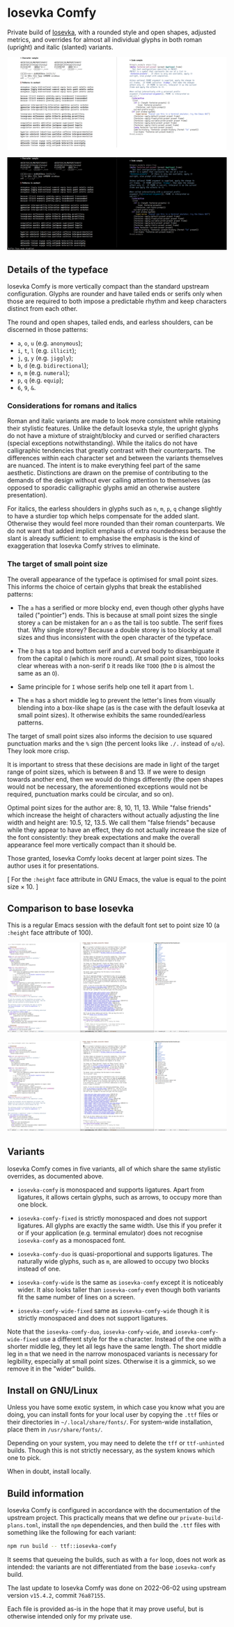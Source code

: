 # Iosevka Comfy

Private build of [Iosevka](https://github.com/be5invis/Iosevka), with a
rounded style and open shapes, adjusted metrics, and overrides for
almost all individual glyphs in both roman (upright) and italic
(slanted) variants.

![iosevka-comfy-sample-light](./iosevka-comfy-sample-light.png)

![iosevka-comfy-sample-dark](./iosevka-comfy-sample-dark.png)

## Details of the typeface

Iosevka Comfy is more vertically compact than the standard upstream
configuration.  Glyphs are rounder and have tailed ends or serifs only
when those are required to both impose a predictable rhythm and keep
characters distinct from each other.

The round and open shapes, tailed ends, and earless shoulders, can be
discerned in those patterns:

* `a`, `o`, `u` (e.g. `anonymous`);
* `i`, `t`, `l` (e.g. `illicit`);
* `j`, `g`, `y` (e.g. `jiggly`);
* `b`, `d` (e.g. `bidirectional`);
* `n`, `m` (e.g. `numeral`);
* `p`, `q` (e.g. `equip`);
* `6`, `9`, `&`.

### Considerations for romans and italics

Roman and italic variants are made to look more consistent while
retaining their stylistic features.  Unlike the default Iosevka style,
the upright glyphs do not have a mixture of straight/blocky and curved
or serified characters (special exceptions notwithstanding).  While the
italics do not have calligraphic tendencies that greatly contrast with
their counterparts.  The differences within each character set and
between the variants themselves are nuanced.  The intent is to make
everything feel part of the same aesthetic.  Distinctions are drawn on
the premise of contributing to the demands of the design without ever
calling attention to themselves (as opposed to sporadic calligraphic
glyphs amid an otherwise austere presentation).

For italics, the earless shoulders in glyphs such as `n`, `m`, `p`, `q`
change slightly to have a sturdier top which helps compensate for the
added slant.  Otherwise they would feel more rounded than their roman
counterparts.  We do not want that added implicit emphasis of extra
roundedness because the slant is already sufficient: to emphasise the
emphasis is the kind of exaggeration that Iosevka Comfy strives to
eliminate.

### The target of small point size

The overall appearance of the typeface is optimised for small point
sizes.  This informs the choice of certain glyphs that break the
established patterns:

* The `a` has a serified or more blocky end, even though other glyphs
  have tailed ("pointier") ends.  This is because at small point sizes
  the single storey `a` can be mistaken for an `o` as the tail is too
  subtle.  The serif fixes that.  Why single storey?  Because a double
  storey is too blocky at small sizes and thus inconsistent with the
  open character of the typeface.

* The `D` has a top and bottom serif and a curved body to disambiguate
  it from the capital `O` (which is more round).  At small point sizes,
  `TODO` looks clear whereas with a non-serif `D` it reads like `TOOO`
  (the `D` is almost the same as an `O`).

* Same principle for `I` whose serifs help one tell it apart from `l`.

* The `m` has a short middle leg to prevent the letter's lines from
  visually blending into a box-like shape (as is the case with the
  default Iosevka at small point sizes).  It otherwise exhibits the same
  rounded/earless patterns.

The target of small point sizes also informs the decision to use squared
punctuation marks and the `%` sign (the percent looks like `./.` instead
of `o/o`).  They look more crisp.

It is important to stress that these decisions are made in light of the
target range of point sizes, which is between 8 and 13.  If we were to
design towards another end, then we would do things differently (the
open shapes would not be necessary, the aforementioned exceptions would
not be required, punctuation marks could be circular, and so on).

Optimal point sizes for the author are: 8, 10, 11, 13.  While "false
friends" which increase the height of characters without actually
adjusting the line width and height are: 10.5, 12, 13.5.  We call them
"false friends" because while they appear to have an effect, they do not
actually increase the size of the font consistently: they break
expectations and make the overall appearance feel more vertically
compact than it should be.

Those granted, Iosevka Comfy looks decent at larger point sizes.  The
author uses it for presentations.

[ For the `:height` face attribute in GNU Emacs, the value is equal to
  the point size × 10. ]

## Comparison to base Iosevka

This is a regular Emacs session with the default font set to point size
10 (a `:height` face attribute of 100).

![iosevka-comfy-10pt](./iosevka-comfy-10pt.png)

![iosevka-10pt](./iosevka-10pt.png)

## Variants

Iosevka Comfy comes in five variants, all of which share the same
stylistic overrides, as documented above.

* `iosevka-comfy` is monospaced and supports ligatures.  Apart from
  ligatures, it allows certain glyphs, such as arrows, to occupy more
  than one block.

* `iosevka-comfy-fixed` is strictly monospaced and does not support
  ligatures.  All glyphs are exactly the same width.  Use this if you
  prefer it or if your application (e.g. terminal emulator) does not
  recognise `iosevka-comfy` as a monospaced font.

* `iosevka-comfy-duo` is quasi-proportional and supports ligatures.  The
  naturally wide glyphs, such as `m`, are allowed to occupy two blocks
  instead of one.

* `iosevka-comfy-wide` is the same as `iosevka-comfy` except it is
  noticeably wider.  It also looks taller than `iosevka-comfy` even
  though both variants fit the same number of lines on a screen.

* `iosevka-comfy-wide-fixed` same as `iosevka-comfy-wide` though it is
  strictly monospaced and does not support ligatures.

Note that the `iosevka-comfy-duo`, `iosevka-comfy-wide`, and
`iosevka-comfy-wide-fixed` use a different style for the `m` character.
Instead of the one with a shorter middle leg, they let all legs have the
same length.  The short middle leg in `m` that we need in the narrow
monospaced variants is necessary for legibility, especially at small
point sizes.  Otherwise it is a gimmick, so we remove it in the "wider"
builds.

## Install on GNU/Linux

Unless you have some exotic system, in which case you know what you are
doing, you can install fonts for your local user by copying the `.ttf`
files or their directories in `~/.local/share/fonts/`.  For system-wide
installation, place them in `/usr/share/fonts/`.

Depending on your system, you may need to delete the `tff` or
`ttf-unhinted` builds.  Though this is not strictly necessary, as the
system knows which one to pick.

When in doubt, install locally.

## Build information

Iosevka Comfy is configured in accordance with the documentation of the
upstream project.  This practically means that we define our
`private-build-plans.toml`, install the `npm` dependencies, and then
build the `.ttf` files with something like the following for each
variant:

```sh
npm run build -- ttf::iosevka-comfy
```

It seems that queueing the builds, such as with a `for` loop, does not
work as intended: the variants are not differentiated from the base
`iosevka-comfy` build.

The last update to Iosevka Comfy was done on 2022-06-02 using upstream
version `v15.4.2`, commit `76a87155`.

Each file is provided as-is in the hope that it may prove useful, but
is otherwise intended only for my private use.
